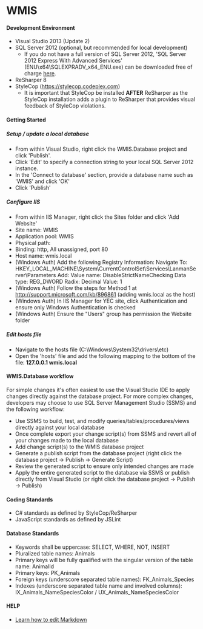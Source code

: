 # WMIS #

#### Development Environment ####

- Visual Studio 2013 (Update 2)
- SQL Server 2012 (optional, but recommended for local development)
  - If you do not have a full version of SQL Server 2012, 'SQL Server 2012 Express With Advanced Services' (ENU\x64\SQLEXPRADV\_x64\_ENU.exe) can be downloaded free of charge [here](http://www.microsoft.com/en-ca/download/details.aspx?id=29062).
- ReSharper 8
- StyleCop (https://stylecop.codeplex.com)
    - It is important that StyleCop be installed **AFTER** ReSharper as the StyleCop installation adds a plugin to ReSharper that provides visual feedback of StyleCop violations.
  
#### Getting Started ####

##### Setup / update a local database #####
  - From within Visual Studio, right click the WMIS.Database project and click 'Publish'.
  - Click 'Edit' to specify a connection string to your local SQL Server 2012 instance.
  - In the 'Connect to database' section, provide a database name such as 'WMIS' and click 'OK'
  - Click 'Publish'

##### Configure IIS #####
  - From within IIS Manager, right click the Sites folder and click 'Add Website'
  - Site name: WMIS
  - Application pool: WMIS
  - Physical path: <path to your source code directory>
  - Binding: http, All unassigned, port 80 
  - Host name: wmis.local
  - (Windows Auth) Add the following Registry Information:
	Navigate To:
		HKEY_LOCAL_MACHINE\System\CurrentControlSet\Services\LanmanServer\Parameters
	Add:
		Value name: DisableStrictNameChecking
		Data type: REG_DWORD
		Radix: Decimal
		Value: 1 
  - (Windows Auth) Follow the steps for Method 1 at http://support.microsoft.com/kb/896861 (adding wmis.local as the host)
  - (Windows Auth) In IIS Manager for YEC site, click Authentication and ensure only Windows Authentication is checked
  - (Windows Auth) Ensure the "Users" group has permission the Website folder
  
##### Edit hosts file #####
  - Navigate to the hosts file (C:\Windows\System32\drivers\etc)
  - Open the 'hosts' file and add the following mapping to the bottom of the file: **127.0.0.1 wmis.local**
  

#### WMIS.Database workflow ####

For simple changes it's often easiest to use the Visual Studio IDE to apply changes directly against the database project. For more complex changes, developers may choose to use SQL Server Management Studio (SSMS) and the following workflow:

- Use SSMS to build, test, and modify queries/tables/procedures/views directly against your local database
- Once complete export your change script(s) from SSMS and revert all of your changes made to the local database 
- Add change script(s) to the WMIS database project
- Generate a publish script from the database project (right click the database project -> Publish -> Generate Script)
- Review the generated script to ensure only intended changes are made
- Apply the entire generated script to the database via SSMS or publish directly from Visual Studio (or right click the database project -> Publish -> Publish)
  
#### Coding Standards ####

- C# standards as defined by StyleCop/ReSharper
- JavaScript standards as defined by JSLint
	
#### Database Standards ####

- Keywords shall be uppercase: SELECT, WHERE, NOT, INSERT
- Pluralized table names: Animals
- Primary keys will be fully qualified with the singular version of the table name: AnimalId
- Primary keys: PK_Animals
- Foreign keys (underscore separated table names): FK\_Animals\_Species
- Indexes (underscore separated table name and involved columns): IX\_Animals\_NameSpeciesColor / UX\_Animals\_NameSpeciesColor

#### HELP ####

- [Learn how to edit Markdown](https://bitbucket.org/tutorials/markdowndemo)